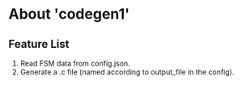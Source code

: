 # About 'codegen1'

## Feature List

1. Read FSM data from config.json.
1. Generate a .c file (named according to output_file in the config).